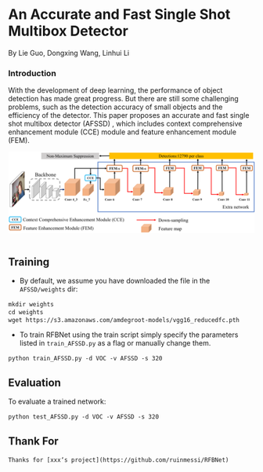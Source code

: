 # An Accurate and Fast Single Shot Multibox Detector

By Lie Guo, Dongxing Wang, Linhui Li 

### Introduction
With the development of deep learning, the performance of object detection has made great progress. But there are still some challenging problems, such as the detection accuracy of small objects and the efficiency of the detector. This paper proposes an accurate and fast single shot multibox detector (AFSSD) , which includes context comprehensive enhancement module (CCE) module and feature enhancement module (FEM). 

<img align="right" src="https://github.com/wdxpython/AFSSD/blob/master/img/919462661.jpg">
&nbsp;
&nbsp;

## Training

- By default, we assume you have downloaded the file in the `AFSSD/weights` dir:
```Shell
mkdir weights
cd weights
wget https://s3.amazonaws.com/amdegroot-models/vgg16_reducedfc.pth
```

- To train RFBNet using the train script simply specify the parameters listed in `train_AFSSD.py` as a flag or manually change them.
```Shell
python train_AFSSD.py -d VOC -v AFSSD -s 320 
```
## Evaluation
To evaluate a trained network:

```Shell
python test_AFSSD.py -d VOC -v AFSSD -s 320 
```

## Thank For
	Thanks for [xxx‘s project](https://github.com/ruinmessi/RFBNet) 

